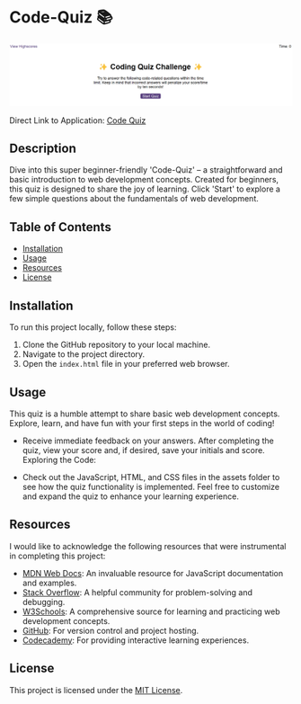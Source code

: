 # Code-Quiz 📚

![App Screenshot](assets/app-screenshot.png)

Direct Link to Application: [Code Quiz](https://msalarzon.github.io/Code-Quiz/)

## Description

Dive into this super beginner-friendly 'Code-Quiz' – a straightforward and basic introduction to web development concepts. Created for beginners, this quiz is designed to share the joy of learning. Click 'Start' to explore a few simple questions about the fundamentals of web development. 
## Table of Contents

- [Installation](#installation)
- [Usage](#usage)
- [Resources](#resources)
- [License](#license)

## Installation

To run this project locally, follow these steps:

1. Clone the GitHub repository to your local machine.
2. Navigate to the project directory.
3. Open the `index.html` file in your preferred web browser.

## Usage

This quiz is a humble attempt to share basic web development concepts. Explore, learn, and have fun with your first steps in the world of coding!

- Receive immediate feedback on your answers.
After completing the quiz, view your score and, if desired, save your initials and score.
Exploring the Code:

- Check out the JavaScript, HTML, and CSS files in the assets folder to see how the quiz functionality is implemented.
Feel free to customize and expand the quiz to enhance your learning experience.

## Resources

I would like to acknowledge the following resources that were instrumental in completing this project:

- [MDN Web Docs](https://developer.mozilla.org/): An invaluable resource for JavaScript documentation and examples.
- [Stack Overflow](https://stackoverflow.com/): A helpful community for problem-solving and debugging.
- [W3Schools](https://www.w3schools.com/): A comprehensive source for learning and practicing web development concepts.
- [GitHub](https://github.com/): For version control and project hosting.
- [Codecademy](https://www.codecademy.com/): For providing interactive learning experiences.


## License

This project is licensed under the [MIT License](LICENSE).
